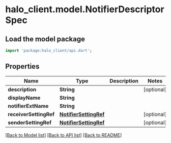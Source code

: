 # halo_client.model.NotifierDescriptorSpec

## Load the model package
```dart
import 'package:halo_client/api.dart';
```

## Properties
Name | Type | Description | Notes
------------ | ------------- | ------------- | -------------
**description** | **String** |  | [optional] 
**displayName** | **String** |  | 
**notifierExtName** | **String** |  | 
**receiverSettingRef** | [**NotifierSettingRef**](NotifierSettingRef.md) |  | [optional] 
**senderSettingRef** | [**NotifierSettingRef**](NotifierSettingRef.md) |  | [optional] 

[[Back to Model list]](../README.md#documentation-for-models) [[Back to API list]](../README.md#documentation-for-api-endpoints) [[Back to README]](../README.md)


